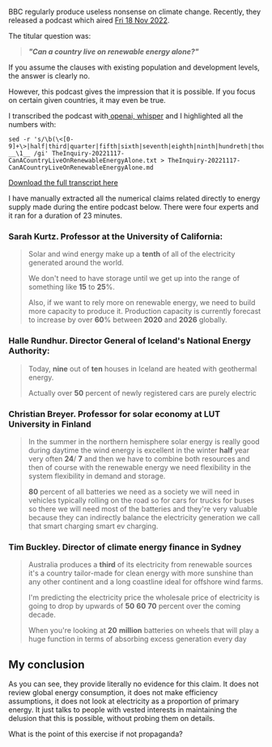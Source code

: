 
BBC regularly produce useless nonsense on climate change. Recently, they released a podcast which aired [Fri 18 Nov 2022](https://www.bbc.co.uk/programmes/w3ct39tx). 

The titular question was:

> *__"Can a country live on renewable energy alone?"__*

If you assume the clauses with existing population and development levels, the answer is clearly no. 

However, this podcast gives the impression that it is possible. If you focus on certain given countries, it may even be true. 

I transcribed the podcast with[ openai, whisper](https://github.com/Const-me/Whisper/releases) and I highlighted all the numbers with:

```
sed -r 's/\b(\<[0-9]+\>|half|third|quarter|fifth|sixth|seventh|eighth|ninth|hundreth|thousanth|zero|one|two|three|four|five|six|seven|eight|nine|ten|eleven|twelve|thirteen|fourteen|fifteen|sixteen|seventeen|eighteen|nineteen|twenty|thirty|forty|fifty|sixty|seventy|eighty|ninety|hundred|thousand|million|billion|trillion)/ __\1__ /gi' TheInquiry-20221117-CanACountryLiveOnRenewableEnergyAlone.txt > TheInquiry-20221117-CanACountryLiveOnRenewableEnergyAlone.md
```

[Download the full transcript here](/assets/TheInquiry-20221117-CanACountryLiveOnRenewableEnergyAlone)

I have manually extracted all the numerical claims related directly to energy supply made during the entire podcast below. There were four experts and it ran for a duration of 23 minutes. 

### Sarah Kurtz. Professor at the University of California:

> Solar and wind energy make up a __tenth__ of all of the electricity generated around the world.
>
> We don't need to have storage until we get up into the range of something like __15__ to __25__%.
>
> Also, if we want to rely more on renewable energy, we need to build more capacity to produce it. Production capacity is currently forecast to increase by over __60__% between __2020__ and __2026__ globally.

### Halle Rundhur.  Director General of Iceland's National Energy Authority:

> Today, __nine__ out of __ten__ houses in Iceland are heated with geothermal energy.
>
> Actually over __50__ percent of newly registered cars are purely electric

### Christian Breyer. Professor for solar economy at LUT University in Finland

> In the summer in the northern hemisphere solar energy is really good during daytime the wind energy is excellent in the winter __half__ year very often __24__/ __7__ and then we have to combine both resources and then of course with the renewable energy we need flexibility in the system flexibility in demand and storage.
> 
> __80__ percent of all batteries we need as a society we will need in vehicles typically rolling on the road so for cars for trucks for buses so there we will need most of the batteries and they're very valuable because they can indirectly balance the electricity generation we call that smart charging smart ev charging. 

### Tim Buckley. Director of climate energy finance in Sydney

> Australia produces a __third__ of its electricity from renewable sources it's a country tailor-made for clean energy with more sunshine than any other continent and a long coastline ideal for offshore wind farms.
>
> I'm predicting the electricity price the wholesale price of electricity is going to drop by upwards of __50__ __60__ __70__ percent over the coming decade.
>
> When you're looking at __20__ __million__ batteries on wheels that will play a huge function in terms of absorbing excess generation every day

## My conclusion

As you can see, they provide literally no evidence for this claim. It does not review global energy consumption, it does not make efficiency assumptions, it does not look at electricity as a proportion of primary energy. It just talks to people with vested interests in maintaining the delusion that this is possible, without probing them on details.

What is the point of this exercise if not propaganda?